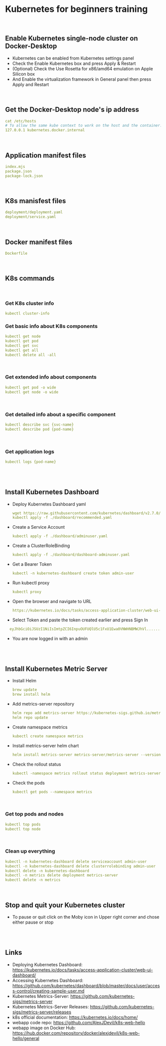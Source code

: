 # Kubernetes for beginners training

<br />

## Enable Kubernetes single-node cluster on Docker-Desktop 
* Kubernetes can be enabled from Kubernetes settings panel
* Check the Enable Kubernetes box and press Apply & Restart 
* (Optional) Check the Use Rosetta for x86/amd64 emulation on Apple Silicon box
* And Enable the virtualization framework in General panel then press Apply and Restart

<br />

## Get the Docker-Desktop node's ip address
```yaml
cat /etc/hosts
# To allow the same kube context to work on the host and the container:
127.0.0.1 kubernetes.docker.internal
```
<br />

## Application manifest files
```yaml
index.mjs
package.json
package-lock.json
```
<br />

## K8s manisfest files
```yaml
deployment/deployment.yaml
deployment/service.yaml
``` 

<br />

## Docker manifest files
```yaml
Dockerfile
```
<br />

## K8s commands

<br />

### Get K8s cluster info
```yaml    
kubectl cluster-info
```
### Get basic info about K8s components
```yaml
kubectl get node
kubectl get pod
kubectl get svc
kubectl get all
kubectl delete all -all
```
<br />

### Get extended info about components
```yaml
kubectl get pod -o wide
kubectl get node -o wide
```

<br />

### Get detailed info about a specific component
```yaml
kubectl describe svc {svc-name}
kubectl describe pod {pod-name}
```
<br />

### Get application logs
```yaml
kubectl logs {pod-name}
```

<br />
<br />

## Install Kubernetes Dashboard 
* Deploy Kubernetes Dashboard yaml
  ```yaml
  wget https://raw.githubusercontent.com/kubernetes/dashboard/v2.7.0/aio/deploy/recommended.yaml
  kubectl apply -f ./dashboard/recommended.yaml
  
* Create a Service Account
  ```yaml
  kubectl apply -f ./dashboard/adminuser.yaml

* Create a ClusterRoleBinding
  ```yaml
  kubectl apply -f ./dashboard/dashboard-adminuser.yaml

* Get a Bearer Token
  ```yaml
  kubectl -n kubernetes-dashboard create token admin-user

* Run kubectl proxy
  ```yaml
  kubectl proxy

* Open the browser and navigate to URL
  ```yaml
  https://kubernetes.io/docs/tasks/access-application-cluster/web-ui-dashboard/

* Select Token and paste the token created earlier and press Sign In
```yaml
  eyJhbGciOiJSUzI1NiIsImtpZCI6InpuOUFUQlU5c1FxU1Ewa0VNWHNBMWJhVl........
```
* You are now logged in with an admin

<br />
<br />

## Install Kubernetes Metric Server
* Install Helm
  ```yaml
  brew update
  brew install helm

* Add metrics-server repository
  ```yaml
  helm repo add metrics-server https://kubernetes-sigs.github.io/metrics-server/
  helm repo update

* Create namespace metrics
  ```yaml
  kubectl create namespace metrics

* Install metrics-server helm chart
  ```yaml
  helm install metrics-server metrics-server/metrics-server --version 3.8.3 --namespace metrics --set args={"--kubelet-insecure-tls=true"}

* Check the rollout status
  ```yaml
  kubectl -namespace metrics rollout status deployment metrics-server

* Check the pods
  ```yaml
  kubectl get pods --namespace metrics

<br />

### Get top pods and nodes
```yaml
kubectl top pods
kubectl top node
```
<br />

### Clean up everything
```yaml
kubectl -n kubernetes-dashboard delete serviceaccount admin-user
kubectl -n kubernetes-dashboard delete clusterrolebinding admin-user
kubectl delete -n kubernetes-dashboard
kubectl -n metrics delete deployment metrics-server
kubectl delete -n metrics 
```

<br />

## Stop and quit your Kubernetes cluster
* To pause or quit click on the Moby icon in Upper right corner and chose either pause or stop 


<br />
<br />

## Links
* Deploying Kubernetes Dashboard: https://kubernetes.io/docs/tasks/access-application-cluster/web-ui-dashboard/
* Accessing Kubernetes Dashboard: https://github.com/kubernetes/dashboard/blob/master/docs/user/access-control/creating-sample-user.md
* Kubernetes Metrics-Server: https://github.com/kubernetes-sigs/metrics-server
* Kubernetes Metrics-Server Releases: https://github.com/kubernetes-sigs/metrics-server/releases
* k8s official documentation: https://kubernetes.io/docs/home/
* webapp code repo: https://github.com/AlexJDevil/k8s-web-hello
* webapp image on Docker Hub: https://hub.docker.com/repository/docker/alexjdevil/k8s-web-hello/general

